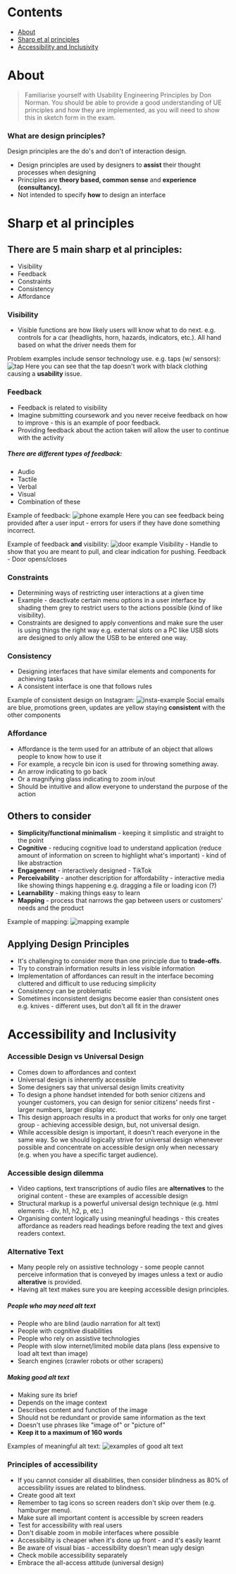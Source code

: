 
# Contents

- [About](#about)
- [Sharp et al principles](#sharp%20et%20al%20principles)
- [Accessibility and Inclusivity](#accessibility%20and%20inclusivity)



# About

> Familiarise yourself with Usability Engineering Principles by Don Norman. You should be able to provide a good understanding of UE principles and how they are implemented, as you will need to show this in sketch form in the exam.


### What are design principles?

Design principles are the do's and don't of interaction design.

- Design principles are used by designers to **assist** their thought processes when designing
- Principles are **theory based, common sense** and **experience (consultancy).**
- Not intended to specify **how** to design an interface


# Sharp et al principles

## There are 5 main sharp et al principles:

- Visibility
- Feedback
- Constraints
- Consistency
- Affordance


### Visibility

- Visible functions are how likely users will know what to do next. e.g. controls for a car (headlights, horn, hazards, indicators, etc.). All hand based on what the driver needs them for

Problem examples include sensor technology use. e.g. taps (w/ sensors):
![tap](tap-example.png)
Here you can see that the tap doesn't work with black clothing causing a **usability** issue.


### Feedback

- Feedback is related to visibility
- Imagine submitting coursework and you never receive feedback on how to improve - this is an example of poor feedback. 
- Providing feedback about the action taken will allow the user to continue with the activity

##### There are different types of feedback:
- Audio
- Tactile 
- Verbal 
- Visual
- Combination of these

Example of feedback:
![phone example](feedback-example.png)
Here you can see feedback being provided after a user input - errors for users if they have done something incorrect.

Example of feedback **and** visibility:
![door example](door.png)
Visibility - Handle to show that you are meant to pull, and clear indication for pushing.
Feedback - Door opens/closes


### Constraints

- Determining ways of restricting user interactions at a given time
- Example - deactivate certain menu options in a user interface by shading them grey to restrict users to the actions possible (kind of like visibility). 
- Constraints are designed to apply conventions and make sure the user is using things the right way e.g. external slots on a PC like USB slots are designed to only allow the USB to be entered one way.



### Consistency

- Designing interfaces that have similar elements and components for achieving tasks
- A consistent interface is one that follows rules

Example of consistent design on Instagram:
![insta-example](instagram.png)
Social emails are blue, promotions green, updates are yellow staying **consistent** with the other components


### Affordance

- Affordance is the term used for an attribute of an object that allows people to know how to use it
- For example, a recycle bin icon is used for throwing something away.
- An arrow indicating to go back
- Or a magnifying glass indicating to zoom in/out
- Should be intuitive and allow everyone to understand the purpose of the action

## Others to consider

- **Simplicity/functional minimalism** - keeping it simplistic and straight to the point
- **Cognitive** - reducing cognitive load to understand application (reduce amount of information on screen to highlight what's important) - kind of like abstraction
- **Engagement** - interactively designed - TikTok
- **Perceivability** - another description for affordability - interactive media like showing things happening e.g. dragging a file or loading icon (?)
- **Learnability** - making things easy to learn
- **Mapping** - process that narrows the gap between users or customers' needs and the product

Example of mapping: 
![mapping example](mapping.png)


## Applying Design Principles

- It's challenging to consider more than one principle due to **trade-offs**.
- Try to constrain information results in less visible information
- Implementation of affordances can result in the interface becoming cluttered and difficult to use reducing simplicity
- Consistency can be problematic
- Sometimes inconsistent designs become easier than consistent ones e.g. knives - different uses, but don't all fit in the drawer


# Accessibility and Inclusivity


### Accessible Design vs Universal Design

- Comes down to affordances and context
- Universal design is inherently accessible
- Some designers say that universal design limits creativity
- To design a phone handset intended for both senior citizens and younger customers, you can design for senior citizens' needs first - larger numbers, larger display etc.
- This design approach results in a product that works for only one target group - achieving accessible design, but, not universal design.
- While accessible design is important, it doesn't reach everyone in the same way. So we should logically strive for universal design whenever possible and concentrate on accessible design only when necessary (e.g. when you have a specific target audience).

### Accessible design dilemma

- Video captions, text transcriptions of audio files are **alternatives** to the original content - these are examples of accessible design
- Structural markup is a powerful universal design technique (e.g. html elements - div, h1, h2, p, etc.)
- Organising content logically using meaningful headings - this creates affordance as readers read headings before reading the text and gives readers context.

### Alternative Text

- Many people rely on assistive technology - some people cannot perceive information that is conveyed by images unless a text or audio **alterative** is provided. 
- Having alt text makes sure you are keeping accessible design principles.


##### People who may need alt text

- People who are blind (audio narration for alt text)
- People with cognitive disabilities
- People who rely on assistive technologies
- People with slow internet/limited mobile data plans (less expensive to load alt text than image)
- Search engines (crawler robots or other scrapers)


##### Making good alt text

- Making sure its brief
- Depends on the image context
- Describes content and function of the image
- Should not be redundant or provide same information as the text
- Doesn't use phrases like "image of" or "picture of"
- **Keep it to a maximum of 160 words**

Examples of meaningful alt text:
![examples of good alt text](alt-text.png)


### Principles of accessibility

- If you cannot consider all disabilities, then consider blindness as 80% of accessibility issues are related to blindness. 
-  Create good alt text
- Remember to tag icons so screen readers don't skip over them (e.g. hamburger menu).
- Make sure all important content is accessible by screen readers
- Test for accessibility with real users
- Don't disable zoom in mobile interfaces where possible
- Accessibility is cheaper when it's done up front - and it's easily learnt
- Be aware of visual bias - accessibility doesn't mean ugly design
- Check mobile accessibility separately
- Embrace the all-access attitude (universal design)